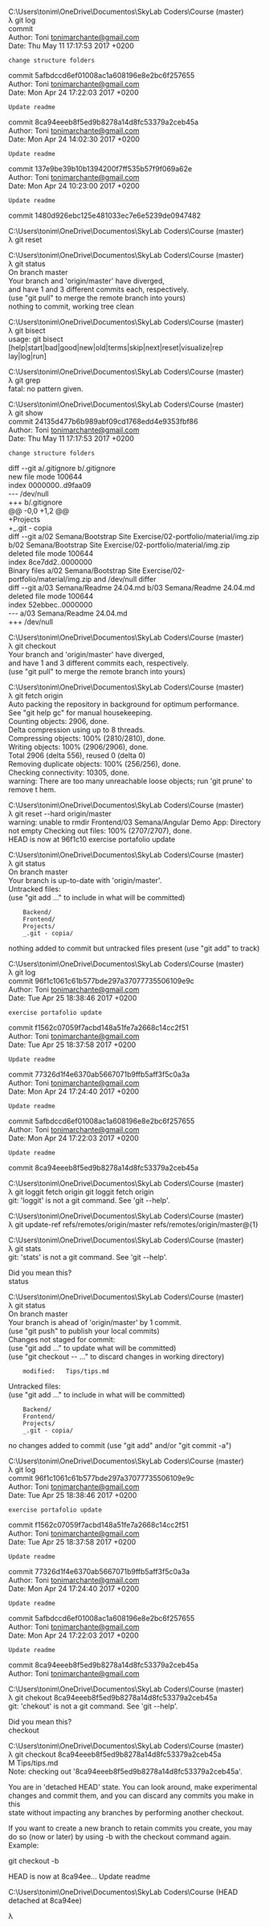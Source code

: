                                                                                   
C:\Users\tonim\OneDrive\Documentos\SkyLab Coders\Course (master)                  
λ git log                                                                         
commit                                     
Author: Toni <tonimarchante@gmail.com>                                            
Date:   Thu May 11 17:17:53 2017 +0200                                            
                                                                                  
    change structure folders                                                      
                                                                                  
commit 5afbdccd6ef01008ac1a608196e8e2bc6f257655                                   
Author: Toni <tonimarchante@gmail.com>                                            
Date:   Mon Apr 24 17:22:03 2017 +0200                                            
                                                                                  
    Update readme                                                                 
                                                                                  
commit 8ca94eeeb8f5ed9b8278a14d8fc53379a2ceb45a                                   
Author: Toni <tonimarchante@gmail.com>                                            
Date:   Mon Apr 24 14:02:30 2017 +0200                                            
                                                                                  
    Update readme                                                                 
                                                                                  
commit 137e9be39b10b1394200f7ff535b57f9f069a62e                                   
Author: Toni <tonimarchante@gmail.com>                                            
Date:   Mon Apr 24 10:23:00 2017 +0200                                            
                                                                                  
    Update readme                                                                 
                                                                                  
commit 1480d926ebc125e481033ec7e6e5239de0947482                                   
                                                                                  
C:\Users\tonim\OneDrive\Documentos\SkyLab Coders\Course (master)                  
λ git reset                                                                       
                                                                                  
C:\Users\tonim\OneDrive\Documentos\SkyLab Coders\Course (master)                  
λ git status                                                                      
On branch master                                                                  
Your branch and 'origin/master' have diverged,                                    
and have 1 and 3 different commits each, respectively.                            
  (use "git pull" to merge the remote branch into yours)                          
nothing to commit, working tree clean                                             
                                                                                  
C:\Users\tonim\OneDrive\Documentos\SkyLab Coders\Course (master)                  
λ git bisect                                                                      
usage: git bisect [help|start|bad|good|new|old|terms|skip|next|reset|visualize|rep
lay|log|run]                                                                      
                                                                                  
C:\Users\tonim\OneDrive\Documentos\SkyLab Coders\Course (master)                  
λ git grep                                                                        
fatal: no pattern given.                                                          
                                                                                  
C:\Users\tonim\OneDrive\Documentos\SkyLab Coders\Course (master)                  
λ git show                                                                        
commit 24135d477b6b989abf09cd1768edd4e9353fbf86                                   
Author: Toni <tonimarchante@gmail.com>                                            
Date:   Thu May 11 17:17:53 2017 +0200                                            
                                                                                  
    change structure folders                                                      
                                                                                  
diff --git a/.gitignore b/.gitignore                                              
new file mode 100644                                                              
index 0000000..d9faa09                                                            
--- /dev/null                                                                     
+++ b/.gitignore                                                                  
@@ -0,0 +1,2 @@                                                                   
+Projects                                                                         
+_.git - copia                                                                    
diff --git a/02 Semana/Bootstrap Site Exercise/02-portfolio/material/img.zip b/02 
Semana/Bootstrap Site Exercise/02-portfolio/material/img.zip                      
deleted file mode 100644                                                          
index 8ce7dd2..0000000                                                            
Binary files a/02 Semana/Bootstrap Site Exercise/02-portfolio/material/img.zip and
 /dev/null differ                                                                 
diff --git a/03 Semana/Readme 24.04.md b/03 Semana/Readme 24.04.md                
deleted file mode 100644                                                          
index 52ebbec..0000000                                                            
--- a/03 Semana/Readme 24.04.md                                                   
+++ /dev/null                                                                     
                                                                                  
C:\Users\tonim\OneDrive\Documentos\SkyLab Coders\Course (master)                  
λ git checkout                                                                    
Your branch and 'origin/master' have diverged,                                    
and have 1 and 3 different commits each, respectively.                            
  (use "git pull" to merge the remote branch into yours)                          
                                                                                  
C:\Users\tonim\OneDrive\Documentos\SkyLab Coders\Course (master)                  
λ git fetch origin                                                                
Auto packing the repository in background for optimum performance.                
See "git help gc" for manual housekeeping.                                        
Counting objects: 2906, done.                                                     
Delta compression using up to 8 threads.                                          
Compressing objects: 100% (2810/2810), done.                                      
Writing objects: 100% (2906/2906), done.                                          
Total 2906 (delta 556), reused 0 (delta 0)                                        
Removing duplicate objects: 100% (256/256), done.                                 
Checking connectivity: 10305, done.                                               
warning: There are too many unreachable loose objects; run 'git prune' to remove t
hem.                                                                              
                                                                                  
C:\Users\tonim\OneDrive\Documentos\SkyLab Coders\Course (master)                  
λ git reset --hard origin/master                                                  
warning: unable to rmdir Frontend/03 Semana/Angular Demo App: Directory not empty 
Checking out files: 100% (2707/2707), done.                                       
HEAD is now at 96f1c10 exercise portafolio update                                 
                                                                                  
C:\Users\tonim\OneDrive\Documentos\SkyLab Coders\Course (master)                  
λ git status                                                                      
On branch master                                                                  
Your branch is up-to-date with 'origin/master'.                                   
Untracked files:                                                                  
  (use "git add <file>..." to include in what will be committed)                  
                                                                                  
        Backend/                                                                  
        Frontend/                                                                 
        Projects/                                                                 
        _.git - copia/                                                            
                                                                                  
nothing added to commit but untracked files present (use "git add" to track)      
                                                                                  
C:\Users\tonim\OneDrive\Documentos\SkyLab Coders\Course (master)                  
λ git log                                                                         
commit 96f1c1061c61b577bde297a37077735506109e9c                                   
Author: Toni <tonimarchante@gmail.com>                                            
Date:   Tue Apr 25 18:38:46 2017 +0200                                            
                                                                                  
    exercise portafolio update                                                    
                                                                                  
commit f1562c07059f7acbd148a51fe7a2668c14cc2f51                                   
Author: Toni <tonimarchante@gmail.com>                                            
Date:   Tue Apr 25 18:37:58 2017 +0200                                            
                                                                                  
    Update readme                                                                 
                                                                                  
commit 77326d1f4e6370ab5667071b9ffb5aff3f5c0a3a                                   
Author: Toni <tonimarchante@gmail.com>                                            
Date:   Mon Apr 24 17:24:40 2017 +0200                                            
                                                                                  
    Update readme                                                                 
                                                                                  
commit 5afbdccd6ef01008ac1a608196e8e2bc6f257655                                   
Author: Toni <tonimarchante@gmail.com>                                            
Date:   Mon Apr 24 17:22:03 2017 +0200                                            
                                                                                  
    Update readme                                                                 
                                                                                  
commit 8ca94eeeb8f5ed9b8278a14d8fc53379a2ceb45a                                   
                                                                                  
C:\Users\tonim\OneDrive\Documentos\SkyLab Coders\Course (master)                  
λ git loggit fetch origin git loggit fetch origin                                 
git: 'loggit' is not a git command. See 'git --help'.                             
                                                                                  
C:\Users\tonim\OneDrive\Documentos\SkyLab Coders\Course (master)                  
λ git update-ref refs/remotes/origin/master refs/remotes/origin/master@{1}        
                                                                                  
C:\Users\tonim\OneDrive\Documentos\SkyLab Coders\Course (master)                  
λ git stats                                                                       
git: 'stats' is not a git command. See 'git --help'.                              
                                                                                  
Did you mean this?                                                                
        status                                                                    
                                                                                  
C:\Users\tonim\OneDrive\Documentos\SkyLab Coders\Course (master)                  
λ git status                                                                      
On branch master                                                                  
Your branch is ahead of 'origin/master' by 1 commit.                              
  (use "git push" to publish your local commits)                                  
Changes not staged for commit:                                                    
  (use "git add <file>..." to update what will be committed)                      
  (use "git checkout -- <file>..." to discard changes in working directory)       
                                                                                  
        modified:   Tips/tips.md                                                  
                                                                                  
Untracked files:                                                                  
  (use "git add <file>..." to include in what will be committed)                  
                                                                                  
        Backend/                                                                  
        Frontend/                                                                 
        Projects/                                                                 
        _.git - copia/                                                            
                                                                                  
no changes added to commit (use "git add" and/or "git commit -a")                 
                                                                                  
C:\Users\tonim\OneDrive\Documentos\SkyLab Coders\Course (master)                  
λ git log                                                                         
commit 96f1c1061c61b577bde297a37077735506109e9c                                   
Author: Toni <tonimarchante@gmail.com>                                            
Date:   Tue Apr 25 18:38:46 2017 +0200                                            
                                                                                  
    exercise portafolio update                                                    
                                                                                  
commit f1562c07059f7acbd148a51fe7a2668c14cc2f51                                   
Author: Toni <tonimarchante@gmail.com>                                            
Date:   Tue Apr 25 18:37:58 2017 +0200                                            
                                                                                  
    Update readme                                                                 
                                                                                  
commit 77326d1f4e6370ab5667071b9ffb5aff3f5c0a3a                                   
Author: Toni <tonimarchante@gmail.com>                                            
Date:   Mon Apr 24 17:24:40 2017 +0200                                            
                                                                                  
    Update readme                                                                 
                                                                                  
commit 5afbdccd6ef01008ac1a608196e8e2bc6f257655                                   
Author: Toni <tonimarchante@gmail.com>                                            
Date:   Mon Apr 24 17:22:03 2017 +0200                                            
                                                                                  
    Update readme                                                                 
                                                                                  
commit 8ca94eeeb8f5ed9b8278a14d8fc53379a2ceb45a                                   
Author: Toni <tonimarchante@gmail.com>                                            
                                                                                  
C:\Users\tonim\OneDrive\Documentos\SkyLab Coders\Course (master)                  
λ git chekout 8ca94eeeb8f5ed9b8278a14d8fc53379a2ceb45a                            
git: 'chekout' is not a git command. See 'git --help'.                            
                                                                                  
Did you mean this?                                                                
        checkout                                                                  
                                                                                  
C:\Users\tonim\OneDrive\Documentos\SkyLab Coders\Course (master)                  
λ git checkout 8ca94eeeb8f5ed9b8278a14d8fc53379a2ceb45a                           
M       Tips/tips.md                                                              
Note: checking out '8ca94eeeb8f5ed9b8278a14d8fc53379a2ceb45a'.                    
                                                                                  
You are in 'detached HEAD' state. You can look around, make experimental          
changes and commit them, and you can discard any commits you make in this         
state without impacting any branches by performing another checkout.              
                                                                                  
If you want to create a new branch to retain commits you create, you may          
do so (now or later) by using -b with the checkout command again. Example:        
                                                                                  
  git checkout -b <new-branch-name>                                               
                                                                                  
HEAD is now at 8ca94ee... Update readme                                           
                                                                                  
C:\Users\tonim\OneDrive\Documentos\SkyLab Coders\Course (HEAD detached at 8ca94ee)
                                                                                  
λ                                                                                 
